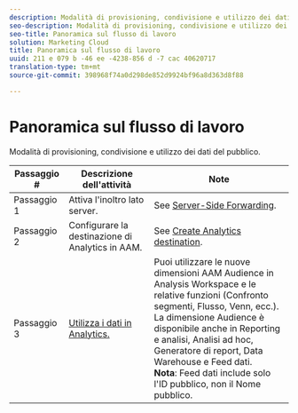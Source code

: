```yaml
---
description: Modalità di provisioning, condivisione e utilizzo dei dati del pubblico.
seo-description: Modalità di provisioning, condivisione e utilizzo dei dati del pubblico.
seo-title: Panoramica sul flusso di lavoro
solution: Marketing Cloud
title: Panoramica sul flusso di lavoro
uuid: 211 e 079 b -46 ee -4238-856 d -7 cac 40620717
translation-type: tm+mt
source-git-commit: 398968f74a0d298de852d9924bf96a8d363d8f88

---
```



# Panoramica sul flusso di lavoro

Modalità di provisioning, condivisione e utilizzo dei dati del pubblico.

| Passaggio # | Descrizione dell'attività | Note |
|--- |--- |--- |
| Passaggio 1 | Attiva l'inoltro lato server. | See [Server-Side Forwarding](/help/admin/admin/c-server-side-forwarding/ssf.md). |
| Passaggio 2 | Configurare la destinazione di Analytics in AAM. | See [Create Analytics destination](https://marketing.adobe.com/resources/help/en_US/aam/create-analytics-destination.html). |
| Passaggio 3 | [Utilizza i dati in Analytics.](../../../integrate/c-audience-analytics/c-workflow/use-audience-data-analytics.md#concept_369266B9010947D59E5479547F1DCB8B) | Puoi utilizzare le nuove dimensioni AAM Audience in Analysis Workspace e le relative funzioni (Confronto segmenti, Flusso, Venn, ecc.). <br>La dimensione Audience è disponibile anche in Reporting e analisi, Analisi ad hoc, Generatore di report, Data Warehouse e Feed dati. <br>**Nota**: Feed dati include solo l'ID pubblico, non il Nome pubblico. |

